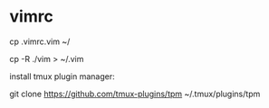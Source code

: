 # vimrc
cp .vimrc.vim ~/


cp -R ./vim > ~/.vim


install tmux plugin manager:

git clone https://github.com/tmux-plugins/tpm ~/.tmux/plugins/tpm

